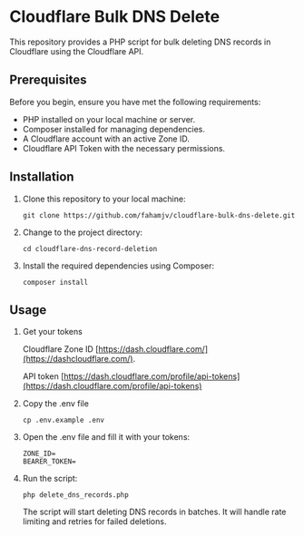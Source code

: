 # Cloudflare Bulk DNS Delete

This repository provides a PHP script for bulk deleting DNS records in Cloudflare using the Cloudflare API.

## Prerequisites

Before you begin, ensure you have met the following requirements:

- PHP installed on your local machine or server.
- Composer installed for managing dependencies.
- A Cloudflare account with an active Zone ID.
- Cloudflare API Token with the necessary permissions.

## Installation

1. Clone this repository to your local machine:
    ```shell
    git clone https://github.com/fahamjv/cloudflare-bulk-dns-delete.git
    ```

2. Change to the project directory:
    ```shell
    cd cloudflare-dns-record-deletion
    ```

3. Install the required dependencies using Composer:
    ```shell
    composer install
    ```


## Usage

1. Get your tokens

    Cloudflare Zone ID [https://dash.cloudflare.com/](https://dashcloudflare.com/).

    API token [https://dash.cloudflare.com/profile/api-tokens](https://dash.cloudflare.com/profile/api-tokens)

2. Copy the .env file
    ```shell
    cp .env.example .env
    ```

3. Open the .env file and fill it with your tokens:
    ```shell
    ZONE_ID=
    BEARER_TOKEN=
    ```

4. Run the script:
    ```shell
    php delete_dns_records.php
    ```
    The script will start deleting DNS records in batches. It will handle rate limiting and retries for failed deletions.

